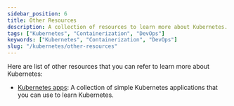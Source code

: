 ```yaml
---
sidebar_position: 6
title: Other Resources
description: A collection of resources to learn more about Kubernetes.
tags: ["Kubernetes", "Containerization", "DevOps"]
keywords: ["Kubernetes", "Containerization", "DevOps"]
slug: "/kubernetes/other-resources"
---
```


Here are list of other resources that you can refer to learn more about Kubernetes:

- [Kubernetes apps](https://github.com/Pradumnasaraf/DevOps/tree/main/docs/kubernetes/apps): A collection of simple Kubernetes applications that you can use to learn Kubernetes.

